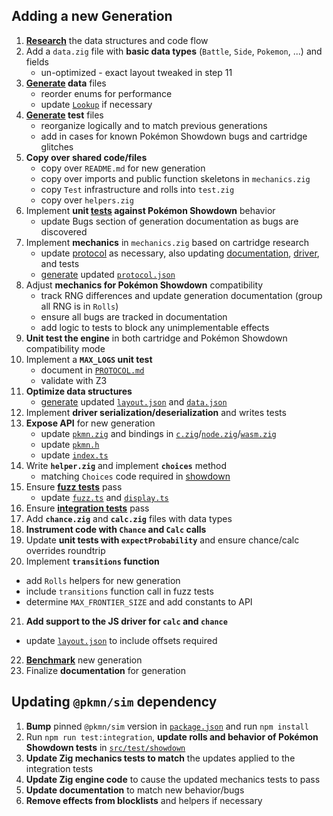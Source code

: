 ## Adding a new Generation

1. **[Research](./RESEARCH.md)** the data structures and code flow
2. Add a `data.zig` file with **basic data types** (`Battle`, `Side`, `Pokemon`, ...) and fields
   - un-optimized - exact layout tweaked in step 11
3. **[Generate](../src/tools/generate.ts) data** files
   - reorder enums for performance
   - update [`Lookup`](../src/pkg/data.ts) if necessary
4. **[Generate](../src/tools/generate.ts) test** files
   - reorganize logically and to match previous generations
   - add in cases for known Pokémon Showdown bugs and cartridge glitches
5. **Copy over shared code/files**
   - copy over `README.md` for new generation
   - copy over imports and public function skeletons in `mechanics.zig`
   - copy `Test` infrastructure and rolls into `test.zig`
   - copy over `helpers.zig`
6. Implement **unit [tests](../src/test/showdown/) against Pokémon Showdown** behavior
   - update Bugs section of generation documentation as bugs are discovered
7. Implement **mechanics** in `mechanics.zig` based on cartridge research
   - update [protocol](../src/lib/common/protocol.zig) as necessary, also updating
     [documentation](PROTOCOL.md), [driver](../src/pkg/protocol.ts), and tests
   - [generate](../src/tools/dump.zig) updated [`protocol.json`](../src/data/protocol.json)
8. Adjust **mechanics for Pokémon Showdown** compatibility
   - track RNG differences and update generation documentation (group all RNG is in `Rolls`)
   - ensure all bugs are tracked in documentation
   - add logic to tests to block any unimplementable effects
9. **Unit test the engine** in both cartridge and Pokémon Showdown compatibility mode
10. Implement a **`MAX_LOGS` unit test**
    - document in [`PROTOCOL.md`](PROTOCOL.md)
    - validate with Z3
11. **Optimize data structures**
    - [generate](../src/tools/dump.zig) updated [`layout.json`](../src/data/layout.json) and
     [`data.json`](../src/data/data.json)
12. Implement **driver serialization/deserialization** and writes tests
13. **Expose API** for new generation
    - update [`pkmn.zig`](../src/lib/pkmn.zig) and bindings in
      [`c.zig`](..src/lib/c.zig)/[`node.zig`](..src/lib/node.zig)/[`wasm.zig`](..src/lib/wasm.zig)
    - update [`pkmn.h`](../src/include/pkmn.h)
    - update [`index.ts`](../src/pkg/index.ts)
14. Write **`helper.zig`** and implement **`choices`** method
    - matching `Choices` code required in [showdown](../src/test/showdown/index.ts)
15. Ensure **[fuzz tests](../src/test/benchmark.zig)** pass
    - update [`fuzz.ts`](../src/test/fuzz.ts) and [`display.ts`](../src/test/display.ts)
16. Ensure **[integration tests](../src/test/integration.ts)** pass
17. Add **`chance.zig`** and **`calc.zig`** files with data types
18. **Instrument code with `Chance` and `Calc` calls**
19. Update **unit tests with `expectProbability`** and ensure chance/calc overrides roundtrip
20. Implement **`transitions` function**
   - add `Rolls` helpers for new generation
   - include `transitions` function call in fuzz tests
   - determine `MAX_FRONTIER_SIZE` and add constants to API
21. **Add support to the JS driver for `calc` and `chance`**
   - update [`layout.json`](../src/data/layout.json) to include offsets required
22. **[Benchmark](../src/test/benchmark.zig)** new generation
23. Finalize **documentation** for generation

## Updating `@pkmn/sim` dependency

1. **Bump** pinned `@pkmn/sim` version in [`package.json`](../package.json) and run `npm install`
2. Run `npm run test:integration`, **update rolls and behavior of Pokémon Showdown tests** in
   [`src/test/showdown`](src/test/showdown)
3. **Update Zig mechanics tests to match** the updates applied to the integration tests
4. **Update Zig engine code** to cause the updated mechanics tests to pass
5. **Update documentation** to match new behavior/bugs
6. **Remove effects from blocklists** and helpers if necessary
